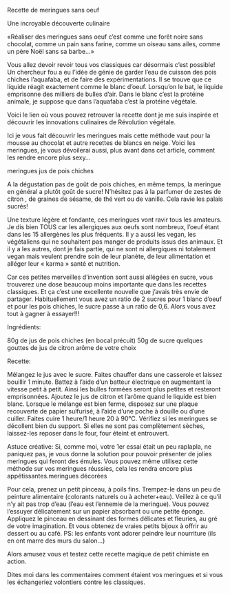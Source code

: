 Recette de meringues sans oeuf


Une incroyable découverte culinaire

«Réaliser des meringues sans oeuf c’est comme une forêt noire sans chocolat, comme un pain sans farine, comme un oiseau sans ailes, comme un père Noël sans sa barbe…»

Vous allez devoir revoir tous vos classiques car désormais c’est possible!
Un chercheur fou a eu l’idée de génie de garder l’eau de cuisson des pois chiches l’aquafaba, et de faire des expérimentations.
Il se trouve que ce liquide réagit exactement comme le blanc d’oeuf. Lorsqu’on le bat, le liquide emprisonne des milliers de bulles d’air.
Dans le blanc c’est la protéine animale, je suppose que dans l’aquafaba c’est la protéine végétale.

Voici le lien où vous pouvez retrouver la recette dont je me suis inspirée et découvrir les innovations culinaires de Révolution végétale.

Ici je vous fait découvrir les meringues mais cette méthode vaut pour la mousse au chocolat et autre recettes de blancs en neige.
Voici les meringues, je vous dévoilerai aussi, plus avant dans cet article, comment les rendre encore plus sexy…

meringues jus de pois chiches

A la dégustation pas de goût de pois chiches, en même temps, la meringue en général a plutôt goût de sucre! N’hésitez pas à la parfumer de zestes de citron , de graines de sésame, de thé vert ou de vanille. Cela ravie les palais sucrés!

Une texture légère et fondante, ces meringues vont ravir tous les amateurs. Je dis bien TOUS car les allergiques aux oeufs sont nombreux, l’oeuf étant dans les 15 allergènes les plus fréquents. Il y a aussi les vegan, les végétaliens qui ne souhaitent pas manger de produits issus des animaux.
Et il y a les autres, dont je fais partie, qui ne sont ni allergiques ni totalement vegan mais veulent prendre soin de leur planète, de leur alimentation et alléger leur « karma » santé et nutrition.

Car ces petites merveilles d’invention sont aussi allégées en sucre, vous trouverez une dose beaucoup moins importante que dans les recettes classiques. Et ça c’est une excellente nouvelle que j’avais très envie de partager.
Habituellement vous avez un ratio de 2 sucres pour 1 blanc d’oeuf et pour les pois chiches, le sucre passe à un ratio de 0,6.
Alors vous avez tout à gagner à essayer!!!

Ingrédients:

80g de jus de pois chiches (en bocal précuit)
50g de sucre
quelques gouttes de jus de citron
arôme de votre choix

Recette:

Mélangez le jus avec le sucre.
Faites chauffer dans une casserole et laissez bouillir 1 minute.
Battez à l’aide d’un batteur électrique en augmentant la vitesse petit à petit.
Ainsi les bulles formées seront plus petites et resteront emprisonnées.
Ajoutez le jus de citron et l’arôme quand le liquide est bien blanc.
Lorsque le mélange est bien ferme, disposez sur une plaque recouverte de papier sulfurisé, à l’aide d’une poche à douille ou d’une cuiller.
Faites cuire 1 heure/1 heure 20 à 90°C.
Vérifiez si les meringues se décollent bien du support.
Si elles ne sont pas complètement sèches, laissez-les reposer dans le four, four éteint et entrouvert.

Astuce créative:
Si, comme moi, votre 1er essai était un peu raplapla, ne paniquez pas, je vous donne la solution pour pouvoir présenter de jolies meringues qui feront des émules.
Vous pouvez même utilisez cette méthode sur vos meringues réussies, cela les rendra encore plus appétissantes.meringues décorées

Pour cela, prenez un petit pinceau, à poils fins.
Trempez-le dans un peu de peinture alimentaire (colorants naturels ou à acheter+eau).
Veillez à ce qu’il n’y ait pas trop d’eau (l’eau est l’ennemie de la meringue). Vous pouvez l’essuyer délicatement sur un papier absorbant ou une petite éponge.
Appliquez le pinceau en dessinant des formes délicates et fleuries, au gré de votre imagination.
Et vous obtenez de vraies petits bijoux à offrir au dessert ou au café.
PS: les enfants vont adorer peindre leur nourriture (ils en ont marre des murs du salon…)

Alors amusez vous et testez cette recette magique de petit chimiste en action.

Dites moi dans les commentaires comment étaient vos meringues et si vous les échangeriez volontiers contre les classiques.